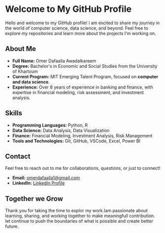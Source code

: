 # Welcome to My GitHub Profile

Hello and welcome to my GitHub profile! I am excited to share my journey
 in the world of computer science, data science, and beyond. Feel free to explore my
  repositories and learn more about the projects I'm working on.

## About Me

- **Full Name:** Omer Dafaalla Awadalkareem
- **Degree:** Bachelor's in Economic and Social Studies from the University of Khartoum
- **Current Program:** MIT Emerging Talent Program, focused on **computer and data science**.
- **Experience:** Over 8 years of experience in banking and finance, with expertise in financial modeling, risk assessment, and investment analysis.

## Skills

- **Programming Languages:** Python, R
- **Data Science:** Data Analysis, Data Visualization
- **Finance:** Financial Modeling, Investment Analysis, Risk Management
- **Tools and Technologies:** Git, GitHub, VSCode, Excel, Power BI

## Contact

Feel free to reach out to me for collaborations, questions, or just to connect!

- **Email:** [omerdafaalla1@gmail.com][def]
- **LinkedIn:** [LinkedIn Profile][def2]

[def]: mailto:omerdafaalla1@gmail.com
[def2]: https://www.linkedin.com/in/omer-dafaalla-fmva-cbca

## Together we Grow

Thank you for taking the time to explor my work.Iam passionate about learning,
 sharing, and working together to make meaningfull contribution.
  let continue to push the boundaries of what is possible and create better future.
  